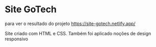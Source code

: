 # Site GoTech

para ver o resultado do projeto 
https://site-gotech.netlify.app/

Site criado com HTML e CSS. Também foi aplicado noções de design responsivo 
